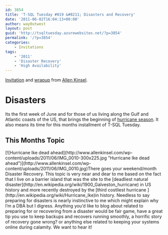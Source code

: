 ```yaml
---
id: 3854
title: 'T-SQL Tuesday #019 &#8211; Disasters and Recovery'
date: '2011-06-02T16:04:13+00:00'
author: way0utwest
layout: post
guid: 'http://tsqltuesday.azurewebsites.net/?p=3854'
permalink: '/?p=3854'
categories:
    - Invitations
tags:
    - '2011'
    - 'Disaster Recovery'
    - 'High Availability'
---
```


[Invitation](http://www.allenkinsel.com/archive/2011/06/invitation-for-t-sql-tuesday-19-disasters-recovery/) and [wrapup](http://www.allenkinsel.com/archive/2011/06/t-sql-tuesday-19-wrapup/) from [Allen Kinsel](http://www.allenkinsel.com/).

# Disasters

Its the first week of June and for those of us living along the Gulf and Atlantic coasts of the US, that brings the beginning of [hurricane season](http://en.wikipedia.org/wiki/2011_Atlantic_hurricane_season). It also means its time for this months installment of T-SQL Tuesday.

## This Months Topic

<div class="wp-caption aligncenter" id="attachment_902">[![Hurricane Ike dead ahead](http://www.allenkinsel.com/wp-content/uploads/2011/06/IMG_0010-300x225.jpg "Hurricane Ike dead ahead")](http://www.allenkinsel.com/wp-content/uploads/2011/06/IMG_0010.jpg)There goes your weekend/month

</div>Disaster Recovery. This topic is very near and dear to me based on the fact that I live on a barrier island that was the site to the [deadliest natural disaster](http://en.wikipedia.org/wiki/1900_Galveston_hurricane) in US history and more recently destroyed by the [third costliest hurricane ](http://en.wikipedia.org/wiki/Hurricane_Ike)in history. Needless to say preparing for disasters is nearly instinctive to me which might explain why I’m a DBA but I digress. Anything you’d like to blog about related to preparing for or recovering from a disaster would be fair game, have a great tip you use to keep backups and recovers running smoothly, a horrific story of recovery gone wrong? or anything else related to keeping your systems online during calamity. We want to hear it!